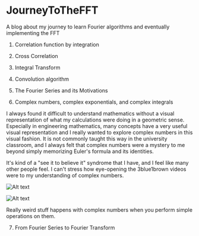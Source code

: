 # JourneyToTheFFT
A blog about my journey to learn Fourier algorithms and eventually implementing the FFT

1. Correlation function by integration

2. Cross Correlation

3. Integral Transform

4. Convolution algorithm

5. The Fourier Series and its Motivations

6. Complex numbers, complex exponentials, and complex integrals

  I always found it difficult to understand mathematics without a visual representation of what
  my calculations were doing in a geometric sense.  Especially in engineering mathematics, many
  concepts have a very useful visual representation and I really wanted to explore complex numbers in this visual fashion.  It is not commonly taught this way in the university classroom, and I always felt that complex numbers were a mystery to me beyond simply memorizing Euler's formula and its identities.  

  It's kind of a "see it to believe it" syndrome that I have, and I feel like many other people feel.  I can't stress how eye-opening the 3blue1brown videos were to my understanding of complex numbers.  

  ![Alt text](https://user-images.githubusercontent.com/14359191/43619004-87a56382-9680-11e8-972a-0978d3b7bb3f.gif)

  ![Alt text](https://user-images.githubusercontent.com/14359191/43619005-88658054-9680-11e8-8309-5f689b2c7f0c.gif)

  Really weird stuff happens with complex numbers when you perform simple operations on them.

7. From Fourier Series to Fourier Transform
